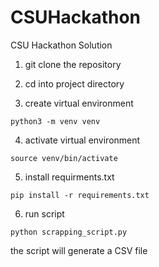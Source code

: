 # CSUHackathon
CSU Hackathon Solution
1. git clone the repository

2. cd into project directory

3. create virtual environment
```
python3 -m venv venv
```
4. activate virtual environment
```
source venv/bin/activate
```
5. install requirments.txt
```
pip install -r requirements.txt
```
6. run script
```
python scrapping_script.py
```
the script will generate a CSV file

